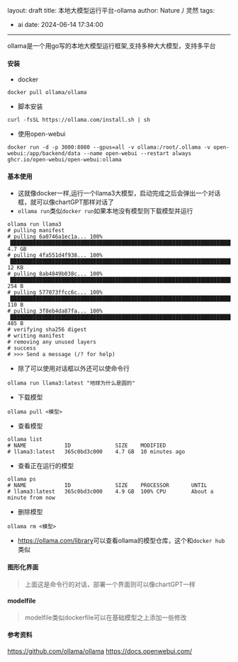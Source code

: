 layout: draft
title: 本地大模型运行平台-ollama
author: Nature丿灵然
tags:
  - ai
date: 2024-06-14 17:34:00
---
ollama是一个用go写的本地大模型运行框架,支持多种大大模型，支持多平台

<!--more-->

#### 安装

- docker

```shell
docker pull ollama/ollama
```

- 脚本安装

```shell
curl -fsSL https://ollama.com/install.sh | sh
```

- 使用open-webui

```shell
docker run -d -p 3000:8080 --gpus=all -v ollama:/root/.ollama -v open-webui:/app/backend/data --name open-webui --restart always ghcr.io/open-webui/open-webui:ollama
```

#### 基本使用

- 这就像docker一样,运行一个llama3大模型，启动完成之后会弹出一个对话框，就可以像chartGPT那样对话了
- `ollama run`类似`docker run`如果本地没有模型则下载模型并运行

```shell
ollama run llama3
# pulling manifest
# pulling 6a0746a1ec1a... 100% ▕██████████████████████████████████████████████████████████████████████████████████████████████████████████████████████████████████████████████████████████████████████████████▏ 4.7 GB
# pulling 4fa551d4f938... 100% ▕██████████████████████████████████████████████████████████████████████████████████████████████████████████████████████████████████████████████████████████████████████████████▏  12 KB
# pulling 8ab4849b038c... 100% ▕██████████████████████████████████████████████████████████████████████████████████████████████████████████████████████████████████████████████████████████████████████████████▏  254 B
# pulling 577073ffcc6c... 100% ▕██████████████████████████████████████████████████████████████████████████████████████████████████████████████████████████████████████████████████████████████████████████████▏  110 B
# pulling 3f8eb4da87fa... 100% ▕██████████████████████████████████████████████████████████████████████████████████████████████████████████████████████████████████████████████████████████████████████████████▏  485 B
# verifying sha256 digest
# writing manifest
# removing any unused layers
# success
# >>> Send a message (/? for help)
```

- 除了可以使用对话框以外还可以使命令行

```shell
ollama run llama3:latest "地球为什么是圆的"
```

- 下载模型

```shell
ollama pull <模型>
```

- 查看模型

```shell
ollama list
# NAME            ID              SIZE    MODIFIED
# llama3:latest   365c0bd3c000    4.7 GB  10 minutes ago
```

- 查看正在运行的模型

```shell
ollama ps
# NAME            ID              SIZE    PROCESSOR       UNTIL
# llama3:latest   365c0bd3c000    4.9 GB  100% CPU        About a minute from now
```

- 删除模型

```shell
ollama rm <模型>
```

- <https://ollama.com/library>可以查看ollama的模型仓库，这个和`docker hub`类似

#### 图形化界面

> 上面这是命令行的对话，部署一个界面则可以像chartGPT一样

#### modelfile

> modelfile类似dockerfile可以在基础模型之上添加一些修改

#### 参考资料

<https://github.com/ollama/ollama>
<https://docs.openwebui.com/>
